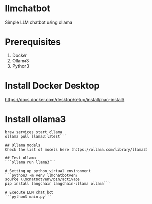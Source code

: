 # llmchatbot
Simple LLM chatbot using ollama

# Prerequisites
1. Docker
2. Ollama3
3. Python3

# Install Docker Desktop
https://docs.docker.com/desktop/setup/install/mac-install/

# Install ollama3
```brew install ollama
brew services start ollama 
ollama pull llama3:latest```

## Ollama models
Check the list of models here (https://ollama.com/library/llama3)

## Test ollama
```ollama run llama3```

# Setting up python virtual environment
```python3 -m venv llmchatbotvenv
source llmchatbotvenv/bin/activate
pip install langchain langchain-ollama ollama```

# Execute LLM chat bot
```python3 main.py```



